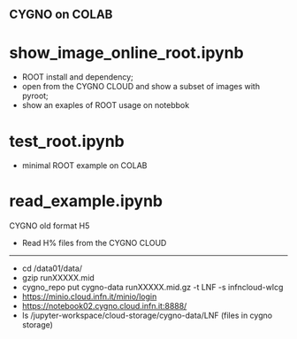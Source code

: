 
## CYGNO on COLAB
# show_image_online_root.ipynb
- ROOT install and dependency; 
- open from the CYGNO CLOUD and show a subset of images with pyroot; 
- show an exaples of ROOT usage on notebbok
# test_root.ipynb
- minimal ROOT example on COLAB
# read_example.ipynb
CYGNO old format H5
- Read H% files from the CYGNO CLOUD


-----
- cd /data01/data/
- gzip runXXXXX.mid
- cygno_repo put cygno-data runXXXXX.mid.gz  -t LNF -s infncloud-wlcg
- https://minio.cloud.infn.it/minio/login
- https://notebook02.cygno.cloud.infn.it:8888/
-  ls /jupyter-workspace/cloud-storage/cygno-data/LNF (files in cygno storage)
